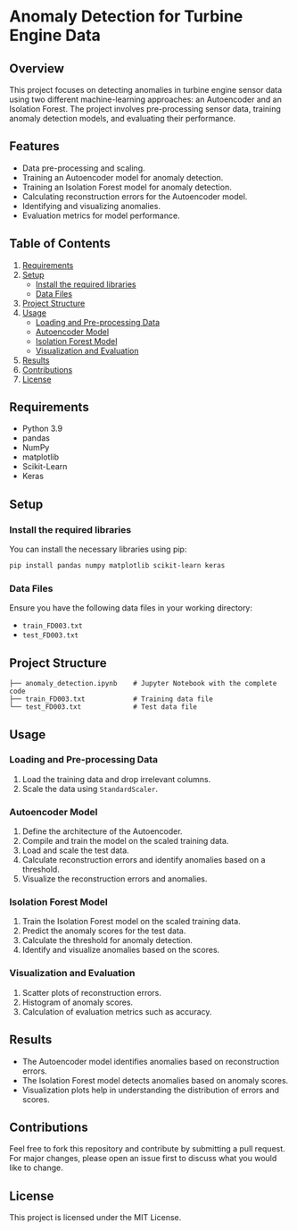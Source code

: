 # Anomaly Detection for Turbine Engine Data

## Overview
This project focuses on detecting anomalies in turbine engine sensor data using two different machine-learning approaches: an Autoencoder and an Isolation Forest. The project involves pre-processing sensor data, training anomaly detection models, and evaluating their performance.

## Features
- Data pre-processing and scaling.
- Training an Autoencoder model for anomaly detection.
- Training an Isolation Forest model for anomaly detection.
- Calculating reconstruction errors for the Autoencoder model.
- Identifying and visualizing anomalies.
- Evaluation metrics for model performance.

## Table of Contents
1. [Requirements](#requirements)
2. [Setup](#setup)
   - [Install the required libraries](#install-the-required-libraries)
   - [Data Files](#data-files)
3. [Project Structure](#project-structure)
4. [Usage](#usage)
   - [Loading and Pre-processing Data](#loading-and-pre-processing-data)
   - [Autoencoder Model](#autoencoder-model)
   - [Isolation Forest Model](#isolation-forest-model)
   - [Visualization and Evaluation](#visualization-and-evaluation)
5. [Results](#results)
6. [Contributions](#contributions)
7. [License](#license)

## Requirements
- Python 3.9
- pandas
- NumPy
- matplotlib
- Scikit-Learn
- Keras

## Setup

### Install the required libraries
You can install the necessary libraries using pip:
```sh
pip install pandas numpy matplotlib scikit-learn keras
```

### Data Files
Ensure you have the following data files in your working directory:
- `train_FD003.txt`
- `test_FD003.txt`

## Project Structure
```
├── anomaly_detection.ipynb    # Jupyter Notebook with the complete code
├── train_FD003.txt            # Training data file
└── test_FD003.txt             # Test data file
```

## Usage

### Loading and Pre-processing Data
1. Load the training data and drop irrelevant columns.
2. Scale the data using `StandardScaler`.

### Autoencoder Model
1. Define the architecture of the Autoencoder.
2. Compile and train the model on the scaled training data.
3. Load and scale the test data.
4. Calculate reconstruction errors and identify anomalies based on a threshold.
5. Visualize the reconstruction errors and anomalies.

### Isolation Forest Model
1. Train the Isolation Forest model on the scaled training data.
2. Predict the anomaly scores for the test data.
3. Calculate the threshold for anomaly detection.
4. Identify and visualize anomalies based on the scores.

### Visualization and Evaluation
1. Scatter plots of reconstruction errors.
2. Histogram of anomaly scores.
3. Calculation of evaluation metrics such as accuracy.

## Results
- The Autoencoder model identifies anomalies based on reconstruction errors.
- The Isolation Forest model detects anomalies based on anomaly scores.
- Visualization plots help in understanding the distribution of errors and scores.

## Contributions
Feel free to fork this repository and contribute by submitting a pull request. For major changes, please open an issue first to discuss what you would like to change.

## License
This project is licensed under the MIT License.
